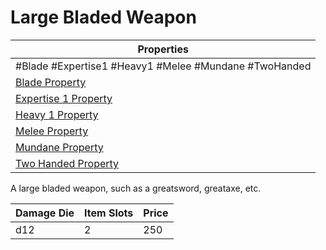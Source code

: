 # Large Bladed Weapon

| Properties                                                                 |
| -------------------------------------------------------------------------- |
| #Blade #Expertise1 #Heavy1 #Melee #Mundane #TwoHanded                      |
| [Blade Property](../Weapon%20Properties/Blade%20Property.md)               |
| [Expertise 1 Property](../Weapon%20Properties/Expertise%20X%20Property.md) |
| [Heavy 1 Property](../Weapon%20Properties/Heavy%20X%20Property.md)         |
| [Melee Property](../Weapon%20Properties/Melee%20Property.md)               |
| [Mundane Property](../../../Material%20Properties/Mundane%20Property.md)   |
| [Two Handed Property](../Weapon%20Properties/Two%20Handed%20Property.md)   |
A large bladed weapon, such as a greatsword, greataxe, etc.

| Damage Die | Item Slots | Price |
| ---------- | ---------- | ----- |
| d12        | 2          | 250   |
